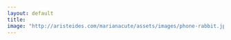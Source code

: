 ```yaml
---
layout: default
title: 
image: "http://aristeides.com/marianacute/assets/images/phone-rabbit.jpg"
--- 
```


